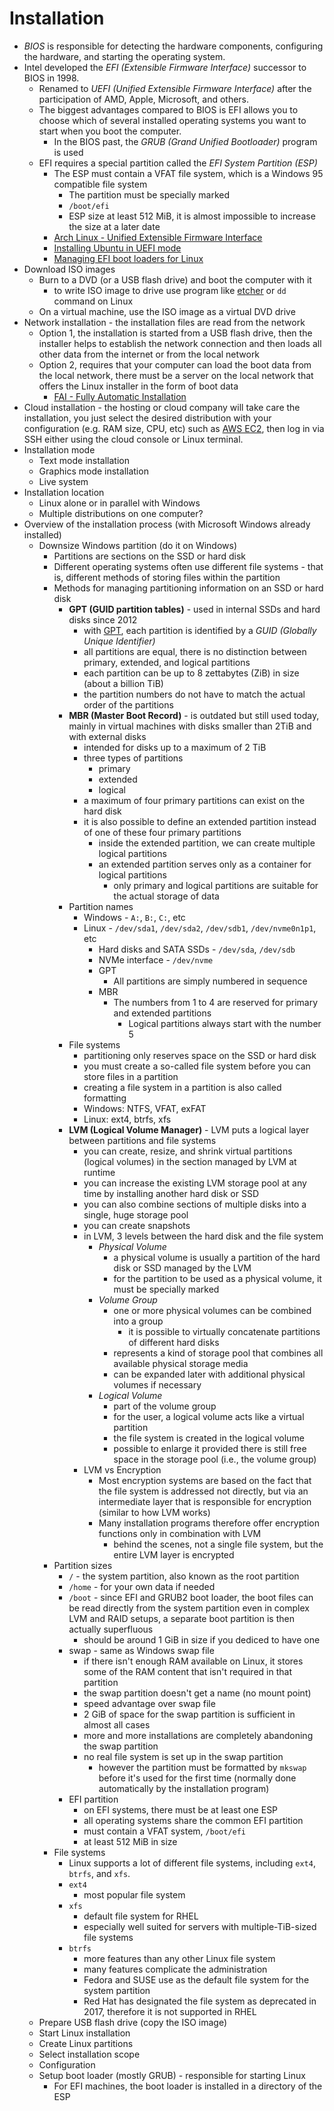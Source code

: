 # Installation

- *BIOS* is responsible for detecting the hardware components, configuring the hardware, and starting the operating system.
- Intel developed the *EFI (Extensible Firmware Interface)* successor to BIOS in 1998.
    - Renamed to *UEFI (Unified Extensible Firmware Interface)* after the participation of AMD, Apple, Microsoft, and others.
    - The biggest advantages compared to BIOS is EFI allows you to choose which of several installed operating systems you want to start when you boot the computer.
        - In the BIOS past, the *GRUB (Grand Unified Bootloader)* program is used
    - EFI requires a special partition called the *EFI System Partition (ESP)*
        - The ESP must contain a VFAT file system, which is a Windows 95 compatible file system
            - The partition must be specially marked
            - `/boot/efi`
            - ESP size at least 512 MiB, it is almost impossible to increase the size at a later date
        - [Arch Linux - Unified Extensible Firmware Interface](https://wiki.archlinux.org/title/Unified_Extensible_Firmware_Interface)
        - [Installing Ubuntu in UEFI mode](https://help.ubuntu.com/community/UEFI)
        - [Managing EFI boot loaders for Linux](https://rodsbooks.com/efi-bootloaders/index.html)
- Download ISO images
    - Burn to a DVD (or a USB flash drive) and boot the computer with it
        - to write ISO image to drive use program like [etcher](https://etcher.balena.io) or `dd` command on Linux
    - On a virtual machine, use the ISO image as a virtual DVD drive
- Network installation - the installation files are read from the network
    - Option 1, the installation is started from a USB flash drive, then the installer helps to establish the network connection and then loads all other data from the internet or from the local network
    - Option 2, requires that your computer can load the boot data from the local network, there must be a server on the local network that offers the Linux installer in the form of boot data
        - [FAI - Fully Automatic Installation](https://fai-project.org)
- Cloud installation - the hosting or cloud company will take care the installation, you just select the desired distribution with your configuration (e.g. RAM size, CPU, etc) such as [AWS EC2](https://aws.amazon.com/pm/ec2/), then log in via SSH either using the cloud console or Linux terminal.
- Installation mode
    - Text mode installation
    - Graphics mode installation
    - Live system
- Installation location
    - Linux alone or in parallel with Windows
    - Multiple distributions on one computer?
- Overview of the installation process (with Microsoft Windows already installed)
    - Downsize Windows partition (do it on Windows)
        - Partitions are sections on the SSD or hard disk
        - Different operating systems often use different file systems - that is, different methods of storing files within the partition
        - Methods for managing partitioning information on an SSD or hard disk
            - **GPT (GUID partition tables)** - used in internal SSDs and hard disks since 2012            
                - with [GPT](https://en.wikipedia.org/wiki/GUID_Partition_Table), each partition is identified by a *GUID (Globally Unique Identifier)*
                - all partitions are equal, there is no distinction between primary, extended, and logical partitions
                - each partition can be up to 8 zettabytes (ZiB) in size (about a billion TiB)
                - the partition numbers do not have to match the actual order of the partitions
            - **MBR (Master Boot Record)** - is outdated but still used today, mainly in virtual machines with disks smaller than 2TiB and with external disks
                - intended for disks up to a maximum of 2 TiB
                - three types of partitions
                    - primary
                    - extended
                    - logical
                - a maximum of four primary partitions can exist on the hard disk
                - it is also possible to define an extended partition instead of one of these four primary partitions
                    - inside the extended partition, we can create multiple logical partitions
                    - an extended partition serves only as a container for logical partitions
                        - only primary and logical partitions are suitable for the actual storage of data
            - Partition names
                - Windows - `A:`, `B:`, `C:`, etc
                - Linux - `/dev/sda1`, `/dev/sda2`, `/dev/sdb1`, `/dev/nvme0n1p1`, etc
                    - Hard disks and SATA SSDs - `/dev/sda`, `/dev/sdb`
                    - NVMe interface - `/dev/nvme`
                    - GPT
                        - All partitions are simply numbered in sequence
                    - MBR
                        - The numbers from 1 to 4 are reserved for primary and extended partitions
                            - Logical partitions always start with the number 5
            - File systems
                - partitioning only reserves space on the SSD or hard disk
                - you must create a so-called file system before you can store files in a partition
                - creating a file system in a partition is also called formatting
                - Windows: NTFS, VFAT, exFAT
                - Linux: ext4, btrfs, xfs
            - **LVM (Logical Volume Manager)** - LVM puts a logical layer between partitions and file systems
                - you can create, resize, and shrink virtual partitions (logical volumes) in the section managed by LVM at runtime
                - you can increase the existing LVM storage pool at any time by installing another hard disk or SSD
                - you can also combine sections of multiple disks into a single, huge storage pool
                - you can create snapshots
                - in LVM, 3 levels between the hard disk and the file system
                    - *Physical Volume*
                        - a physical volume is usually a partition of the hard disk or SSD managed by the LVM
                        - for the partition to be used as a physical volume, it must be specially marked
                    - *Volume Group*
                        - one or more physical volumes can be combined into a group
                            - it is possible to virtually concatenate partitions of different hard disks
                        - represents a kind of storage pool that combines all available physical storage media
                        - can be expanded later with additional physical volumes if necessary                        
                    - *Logical Volume*
                        - part of the volume group
                        - for the user, a logical volume acts like a virtual partition
                        - the file system is created in the logical volume
                        - possible to enlarge it provided there is still free space in the storage pool (i.e., the volume group)
                - LVM vs Encryption
                    - Most encryption systems are based on the fact that the file system is addressed not directly, but via an intermediate layer that is responsible for encryption (similar to how LVM works)
                    - Many installation programs therefore offer encryption functions only in combination with LVM
                        - behind the scenes, not a single file system, but the entire LVM layer is encrypted
        - Partition sizes
            - `/` - the system partition, also known as the root partition
            - `/home` - for your own data if needed
            - `/boot` - since EFI and GRUB2 boot loader, the boot files can be read directly from the system partition even in complex LVM and RAID setups, a separate boot partition is then actually superfluous
                - should be around 1 GiB in size if you dediced to have one                
            - swap - same as Windows swap file
                - if there isn't enough RAM available on Linux, it stores some of the RAM content that isn't required in that partition
                - the swap partition doesn't get a name (no mount point)
                - speed advantage over swap file
                - 2 GiB of space for the swap partition is sufficient in almost all cases
                - more and more installations are completely abandoning the swap partition
                - no real file system is set up in the swap partition
                  - however the partition must be formatted by `mkswap` before it's used for the first time (normally done automatically by the installation program)
            - EFI partition
                - on EFI systems, there must be at least one ESP
                - all operating systems share the common EFI partition
                - must contain a VFAT system, `/boot/efi`
                - at least 512 MiB in size
        - File systems
            - Linux supports a lot of different file systems, including `ext4`, `btrfs`, and `xfs`.
            - `ext4`
              - most popular file system
            - `xfs`
              - default file system for RHEL
              - especially well suited for servers with multiple-TiB-sized file systems
            - `btrfs`
              - more features than any other Linux file system
              - many features complicate the administration
              - Fedora and SUSE use as the default file system for the system partition
              - Red Hat has designated the file system as deprecated in 2017, therefore it is not supported in RHEL
    - Prepare USB flash drive (copy the ISO image)
    - Start Linux installation
    - Create Linux partitions
    - Select installation scope
    - Configuration
    - Setup boot loader (mostly GRUB) - responsible for starting Linux
        - For EFI machines, the boot loader is installed in a directory of the ESP